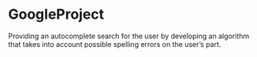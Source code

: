 # GoogleProject

Providing an autocomplete search for the user by developing
an algorithm that takes into account possible spelling errors on
the user’s part.


